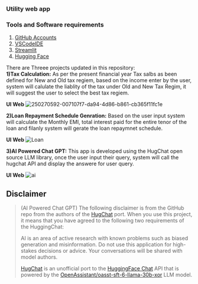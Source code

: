 ### Utility web app


### Tools and Software requirements

1. [GitHub Accounts](http://github.com)
2. [VSCodeIDE](http://code.visualstudio.com/)
3. [Streamlit](https://streamlit.io/)
4. [Hugging Face](https://huggingface.co/)

There are Threee projects updated in this repository:                                                                                                                  
**1)**Tax Calculation:**** As per the present financial year Tax salbs as been defined for New and Old tax regiem, based on the income enter by the user, system will 
calulate the liablity of the tax under Old and New Tax Regim, it will suggest the user to select the best tax regiem.                                                                                                                                                                                                                       

**UI Web**
![250270592-007107f7-da94-4d86-b861-cb365f11fc1e](https://github.com/Jagadeesha89/utilityweb/assets/119878086/eb0c53fa-3970-41ac-a7eb-a73e663e2cbd)

**2)**Loan Repayment Schedule Genration:**** Based on the user input system will calculate the Monthly EMI, total interest paid for the entire tenor of the loan and filanly system will gerate the loan repaymnet schedule.

**UI Web**
![Loan](https://github.com/Jagadeesha89/utilityweb/assets/119878086/7cf286ea-b7ad-4da7-96af-d3109674071d)

**3)**AI Powered Chat GPT:**** This app is developed using the HugChat open source LLM library, once the user input their query, system will call the hugchat API and display the answere for user query.

**UI Web**
![ai](https://github.com/Jagadeesha89/utilityweb/assets/119878086/4f22856d-f4b3-43f2-a383-b26a36fc7d57)

## Disclaimer
>(AI Powered Chat GPT)
The following disclaimer is from the GitHub repo from the authors of the [HugChat](https://github.com/Soulter/hugging-chat-api) port.
> When you use this project, it means that you have agreed to the following two requirements of the HuggingChat:
>
> AI is an area of active research with known problems such as biased generation and misinformation. Do not use this application for high-stakes decisions or advice. Your conversations will be shared with model authors.
>
>[HugChat](https://github.com/Soulter/hugging-chat-api) is an unofficial port to the [HuggingFace Chat](https://huggingface.co/chat/) API that is powered by the [OpenAssistant/oasst-sft-6-llama-30b-xor](https://huggingface.co/OpenAssistant/oasst-sft-6-llama-30b-xor) LLM model.
